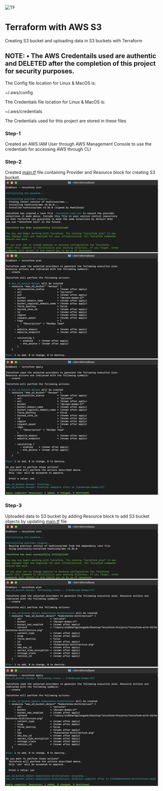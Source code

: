 ![TF](https://img.shields.io/badge/Terraform-v0.15.0-blue) 

# Terraform with AWS S3

Creating S3 bucket and uploading data in S3 buckets with Terraform

## NOTE: • The AWS Credentails used are authentic and DELETED after the completion of this project for security purposes. 
The Config file location for Linux & MacOS is:

~/.aws/config

The Credentials file location for Linux & MacOS is:

~/.aws/credentials

The Credentials used for this project are stored in these files

### Step-1
Created an AWS IAM User through AWS Management Console to use the credentials for accessing AWS through CLI

### Step-2
Created [main.tf](https://github.com/sidgolangade/Terraform-with-AWS-S3/blob/main/main.tf) file containing Provider and Resource block for creating S3 bucket.
![alt text](https://github.com/sidgolangade/Terraform-with-AWS-S3/blob/main/Screenshots%20for%20GitHub/Terraform%20Init%20v1.jpg)
![alt text](https://github.com/sidgolangade/Terraform-with-AWS-S3/blob/main/Screenshots%20for%20GitHub/Terraform%20Plan%20v1.jpg)
![alt text](https://github.com/sidgolangade/Terraform-with-AWS-S3/blob/main/Screenshots%20for%20GitHub/Terraform%20Apply%20v1.jpg)


### Step-3
Uploaded data to S3 bucket by adding Resource block to add S3 bucket objects by updating [main.tf](https://github.com/sidgolangade/Terraform-with-AWS-S3/blob/main/main.tf) file
![alt text](https://github.com/sidgolangade/Terraform-with-AWS-S3/blob/main/Screenshots%20for%20GitHub/Terraform%20Init%20v2.jpg)
![alt text](https://github.com/sidgolangade/Terraform-with-AWS-S3/blob/main/Screenshots%20for%20GitHub/Terraform%20Plan%20v2.jpg)
![alt text](https://github.com/sidgolangade/Terraform-with-AWS-S3/blob/main/Screenshots%20for%20GitHub/Terraform%20Apply%20v2.jpg)






